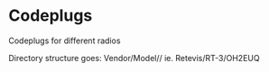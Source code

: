# Codeplugs
Codeplugs for different radios

Directory structure goes: Vendor/Model/<made-by>/ ie. Retevis/RT-3/OH2EUQ
